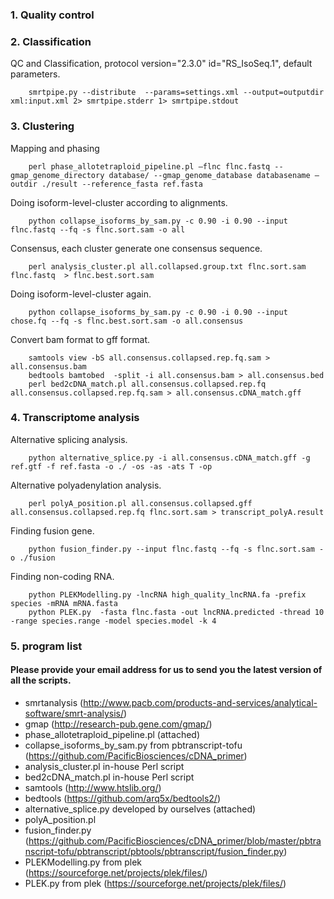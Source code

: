 
### 1. Quality control

### 2. Classification

QC and Classification, protocol version="2.3.0" id="RS_IsoSeq.1", default  parameters.


```
	smrtpipe.py --distribute  --params=settings.xml --output=outputdir xml:input.xml 2> smrtpipe.stderr 1> smrtpipe.stdout
```

### 3. Clustering
Mapping and phasing
```
	perl phase_allotetraploid_pipeline.pl –flnc flnc.fastq --gmap_genome_directory database/ --gmap_genome_database databasename –outdir ./result --reference_fasta ref.fasta
```

Doing isoform-level-cluster according to alignments.
``` 
	python collapse_isoforms_by_sam.py -c 0.90 -i 0.90 --input flnc.fastq --fq -s flnc.sort.sam -o all
```
Consensus, each cluster generate one consensus sequence.
```
	perl analysis_cluster.pl all.collapsed.group.txt flnc.sort.sam flnc.fastq  > flnc.best.sort.sam
```
Doing isoform-level-cluster again.
```
	python collapse_isoforms_by_sam.py -c 0.90 -i 0.90 --input chose.fq --fq -s flnc.best.sort.sam -o all.consensus
```
Convert bam format to gff format.
```
	samtools view -bS all.consensus.collapsed.rep.fq.sam > all.consensus.bam
	bedtools bamtobed  -split -i all.consensus.bam > all.consensus.bed
	perl bed2cDNA_match.pl all.consensus.collapsed.rep.fq all.consensus.collapsed.rep.fq.sam > all.consensus.cDNA_match.gff
```

### 4. Transcriptome analysis
Alternative splicing analysis.
```
	python alternative_splice.py -i all.consensus.cDNA_match.gff -g ref.gtf -f ref.fasta -o ./ -os -as -ats T -op
```

Alternative polyadenylation analysis.
```
	perl polyA_position.pl all.consensus.collapsed.gff all.consensus.collapsed.rep.fq flnc.sort.sam > transcript_polyA.result
```
Finding fusion gene.
```
	python fusion_finder.py --input flnc.fastq --fq -s flnc.sort.sam -o ./fusion
``` 
Finding non-coding RNA.
```
	python PLEKModelling.py -lncRNA high_quality_lncRNA.fa -prefix species -mRNA mRNA.fasta
	python PLEK.py  -fasta flnc.fasta -out lncRNA.predicted -thread 10 -range species.range -model species.model -k 4
```

### 5. program list
#### Please provide your email address for us to send you the latest version of all the scripts.
- smrtanalysis (http://www.pacb.com/products-and-services/analytical-software/smrt-analysis/)
- gmap (http://research-pub.gene.com/gmap/)
- phase_allotetraploid_pipeline.pl  (attached)
- collapse_isoforms_by_sam.py from pbtranscript-tofu (https://github.com/PacificBiosciences/cDNA_primer)
- analysis_cluster.pl in-house Perl script 
- bed2cDNA_match.pl in-house Perl script 
- samtools (http://www.htslib.org/)
- bedtools (https://github.com/arq5x/bedtools2/)
- alternative_splice.py developed by ourselves (attached)
- polyA_position.pl 
- fusion_finder.py (https://github.com/PacificBiosciences/cDNA_primer/blob/master/pbtranscript-tofu/pbtranscript/pbtools/pbtranscript/fusion_finder.py)
- PLEKModelling.py from plek (https://sourceforge.net/projects/plek/files/)
- PLEK.py from plek (https://sourceforge.net/projects/plek/files/)
